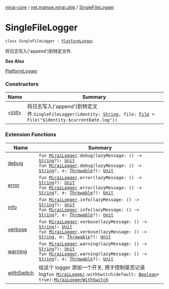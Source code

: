 [mirai-core](../../index.md) / [net.mamoe.mirai.utils](../index.md) / [SingleFileLogger](./index.md)

# SingleFileLogger

`class SingleFileLogger : `[`PlatformLogger`](../-platform-logger/index.md)

将日志写入('append')到特定文件.

**See Also**

[PlatformLogger](../-platform-logger/index.md)

### Constructors

| Name | Summary |
|---|---|
| [&lt;init&gt;](-init-.md) | 将日志写入('append')到特定文件.`SingleFileLogger(identity: `[`String`](https://kotlinlang.org/api/latest/jvm/stdlib/kotlin/-string/index.html)`, file: `[`File`](https://docs.oracle.com/javase/6/docs/api/java/io/File.html)` = File("$identity-$currentDate.log"))` |

### Extension Functions

| Name | Summary |
|---|---|
| [debug](../debug.md) | `fun `[`MiraiLogger`](../-mirai-logger/index.md)`.debug(lazyMessage: () -> `[`String`](https://kotlinlang.org/api/latest/jvm/stdlib/kotlin/-string/index.html)`?): `[`Unit`](https://kotlinlang.org/api/latest/jvm/stdlib/kotlin/-unit/index.html)<br>`fun `[`MiraiLogger`](../-mirai-logger/index.md)`.debug(lazyMessage: () -> `[`String`](https://kotlinlang.org/api/latest/jvm/stdlib/kotlin/-string/index.html)`?, e: `[`Throwable`](https://kotlinlang.org/api/latest/jvm/stdlib/kotlin/-throwable/index.html)`?): `[`Unit`](https://kotlinlang.org/api/latest/jvm/stdlib/kotlin/-unit/index.html) |
| [error](../error.md) | `fun `[`MiraiLogger`](../-mirai-logger/index.md)`.error(lazyMessage: () -> `[`String`](https://kotlinlang.org/api/latest/jvm/stdlib/kotlin/-string/index.html)`?): `[`Unit`](https://kotlinlang.org/api/latest/jvm/stdlib/kotlin/-unit/index.html)<br>`fun `[`MiraiLogger`](../-mirai-logger/index.md)`.error(lazyMessage: () -> `[`String`](https://kotlinlang.org/api/latest/jvm/stdlib/kotlin/-string/index.html)`?, e: `[`Throwable`](https://kotlinlang.org/api/latest/jvm/stdlib/kotlin/-throwable/index.html)`?): `[`Unit`](https://kotlinlang.org/api/latest/jvm/stdlib/kotlin/-unit/index.html) |
| [info](../info.md) | `fun `[`MiraiLogger`](../-mirai-logger/index.md)`.info(lazyMessage: () -> `[`String`](https://kotlinlang.org/api/latest/jvm/stdlib/kotlin/-string/index.html)`?): `[`Unit`](https://kotlinlang.org/api/latest/jvm/stdlib/kotlin/-unit/index.html)<br>`fun `[`MiraiLogger`](../-mirai-logger/index.md)`.info(lazyMessage: () -> `[`String`](https://kotlinlang.org/api/latest/jvm/stdlib/kotlin/-string/index.html)`?, e: `[`Throwable`](https://kotlinlang.org/api/latest/jvm/stdlib/kotlin/-throwable/index.html)`?): `[`Unit`](https://kotlinlang.org/api/latest/jvm/stdlib/kotlin/-unit/index.html) |
| [verbose](../verbose.md) | `fun `[`MiraiLogger`](../-mirai-logger/index.md)`.verbose(lazyMessage: () -> `[`String`](https://kotlinlang.org/api/latest/jvm/stdlib/kotlin/-string/index.html)`): `[`Unit`](https://kotlinlang.org/api/latest/jvm/stdlib/kotlin/-unit/index.html)<br>`fun `[`MiraiLogger`](../-mirai-logger/index.md)`.verbose(lazyMessage: () -> `[`String`](https://kotlinlang.org/api/latest/jvm/stdlib/kotlin/-string/index.html)`, e: `[`Throwable`](https://kotlinlang.org/api/latest/jvm/stdlib/kotlin/-throwable/index.html)`?): `[`Unit`](https://kotlinlang.org/api/latest/jvm/stdlib/kotlin/-unit/index.html) |
| [warning](../warning.md) | `fun `[`MiraiLogger`](../-mirai-logger/index.md)`.warning(lazyMessage: () -> `[`String`](https://kotlinlang.org/api/latest/jvm/stdlib/kotlin/-string/index.html)`?): `[`Unit`](https://kotlinlang.org/api/latest/jvm/stdlib/kotlin/-unit/index.html)<br>`fun `[`MiraiLogger`](../-mirai-logger/index.md)`.warning(lazyMessage: () -> `[`String`](https://kotlinlang.org/api/latest/jvm/stdlib/kotlin/-string/index.html)`?, e: `[`Throwable`](https://kotlinlang.org/api/latest/jvm/stdlib/kotlin/-throwable/index.html)`?): `[`Unit`](https://kotlinlang.org/api/latest/jvm/stdlib/kotlin/-unit/index.html) |
| [withSwitch](../with-switch.md) | 给这个 logger 添加一个开关, 用于控制是否记录 log`fun `[`MiraiLogger`](../-mirai-logger/index.md)`.withSwitch(default: `[`Boolean`](https://kotlinlang.org/api/latest/jvm/stdlib/kotlin/-boolean/index.html)` = true): `[`MiraiLoggerWithSwitch`](../-mirai-logger-with-switch/index.md) |
